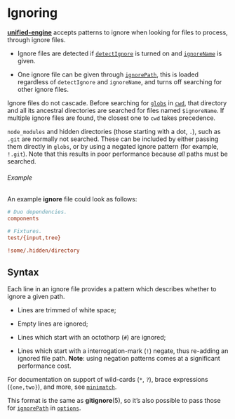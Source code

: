 # Ignoring

<!--lint disable heading-increment no-duplicate-headings-->

[**unified-engine**][api] accepts patterns to ignore when looking for
files to process, through ignore files.

*   Ignore files are detected if [`detectIgnore`][detect-ignore]
    is turned on and [`ignoreName`][ignore-name] is given.

*   One ignore file can be given through [`ignorePath`][ignore-path],
    this is loaded regardless of `detectIgnore` and `ignoreName`,
    and turns off searching for other ignore files.

Ignore files do not cascade.  Before searching for [`globs`][globs] in
[`cwd`][cwd], that directory and all its ancestral directories are
searched for files named `$ignoreName`.  If multiple ignore files are
found, the closest one to `cwd` takes precedence.

`node_modules` and hidden directories (those starting with a dot, `.`),
such as `.git` are normally not searched.  These can be included by
either passing them directly in `globs`, or by using a negated ignore
pattern (for example, `!.git`).  Note that this results in poor
performance because _all_ paths must be searched.

###### Example

An example **ignore** file could look as follows:

```ini
# Duo dependencies.
components

# Fixtures.
test/{input,tree}

!some/.hidden/directory
```

## Syntax

Each line in an ignore file provides a pattern which describes whether
to ignore a given path.

*   Lines are trimmed of white space;

*   Empty lines are ignored;

*   Lines which start with an octothorp (`#`) are ignored;

*   Lines which start with a interrogation-mark (`!`) negate, thus
    re-adding an ignored file path.  **Note**: using negation patterns
    comes at a significant performance cost.

For documentation on support of wild-cards (`*`, `?`), brace expressions
(`{one,two}`), and more, see [`minimatch`][minimatch].

This format is the same as **gitignore**(5), so it’s also possible to
pass those for [`ignorePath`][ignore-path] in [`options`][options].

<!-- Definitions -->

[api]: ../readme.md#api

[minimatch]: https://github.com/isaacs/minimatch

[options]: options.md#options

[cwd]: options.md#optionscwd

[globs]: options.md#optionsglobs

[detect-ignore]: options.md#optionsdetectignore

[ignore-name]: options.md#optionsignorename

[ignore-path]: options.md#optionsignorepath
